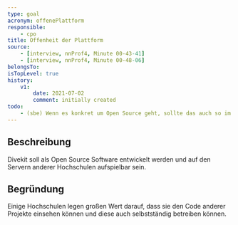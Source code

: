 ```yaml
---
type: goal
acronym: offenePlattform
responsible: 
    - cpo
title: Offenheit der Plattform
source:
    - [interview, nnProf4, Minute 00-43-41]
    - [interview, nnProf4, Minute 00-48-06]
belongsTo: 
isTopLevel: true
history:
    v1:
        date: 2021-07-02
        comment: initially created
todo: 
    - (sbe) Wenn es konkret um Open Source geht, sollte das auch so im Titel stehen. "Offenheit" kann auch Erweiterbarkeit mittels API heißen. 
---
```


## Beschreibung

Divekit soll als Open Source Software entwickelt werden und auf den Servern anderer Hochschulen aufspielbar sein.

## Begründung

Einige Hochschulen legen großen Wert darauf, dass sie den Code anderer Projekte einsehen können und diese auch selbstständig betreiben können.
